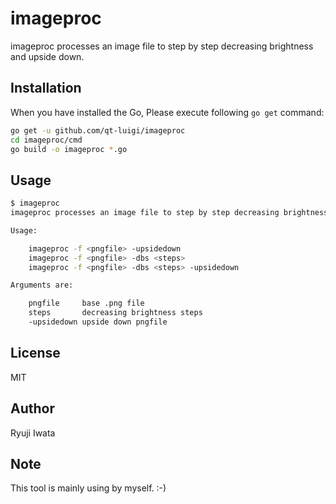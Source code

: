 # imageproc

imageproc processes an image file to step by step decreasing brightness and upside down.

## Installation

When you have installed the Go, Please execute following `go get` command:

```sh
go get -u github.com/qt-luigi/imageproc
cd imageproc/cmd 
go build -o imageproc *.go
```

## Usage

```sh
$ imageproc
imageproc processes an image file to step by step decreasing brightness and upside down.

Usage:

	imageproc -f <pngfile> -upsidedown
	imageproc -f <pngfile> -dbs <steps>
	imageproc -f <pngfile> -dbs <steps> -upsidedown

Arguments are:

	pngfile		base .png file
	steps		decreasing brightness steps
	-upsidedown	upside down pngfile
```

## License

MIT

## Author

Ryuji Iwata

## Note

This tool is mainly using by myself. :-)
